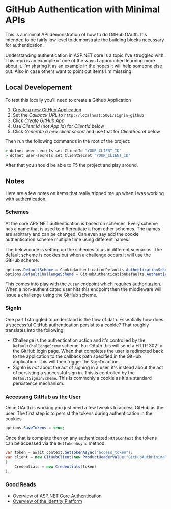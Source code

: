 # GitHub Authentication with Minimal APIs

This is a minimal API demonstration of how to do GitHub OAuth. It's intended to be fairly low level to demonstrate the building blocks necessary for authentication.

Understanding authentication in ASP.NET core is a topic I've struggled with. This repo is an example of one of the ways I approached learning more about it. I'm sharing it as an example in the hopes it will help someone else out. Also in case others want to point out items I'm misssing.

## Local Developement

To test this locally you'll need to create a Github Application 

1. [Create a new GitHub Application](https://github.com/settings/apps/new)
2. Set the _Callback URL_ to `http://localhost:5001/signin-github`
3. Click _Create GitHub App_
4. Use _Client Id_ (not _App Id_) for _ClientId_ below
5. Click _Generate a new client secret_ and use that for _ClientSecret_ below

Then run the following commands in the root of the project:

```cmd
> dotnet user-secrets set ClientId "YOUR_CLIENT_ID"
> dotnet user-secrets set ClientSecret "YOUR_CLIENT_ID"
```

After that you should be able to F5 the project and play around.

## Notes

Here are a few notes on items that really tripped me up when I was working with authentication.

### Schemes

At the core APS.NET authentication is based on schemes. Every scheme has a name that is used to differentiate it from other schemes. The names are arbitrary and can be changed. Can even say add the cookie authentication scheme multiple time using different names.

The below code is setting up the schemes to us in different scenarios. The default scheme is cookies but when a challenge occurs it will use the GitHub scheme.

```csharp
options.DefaultScheme = CookieAuthenticationDefaults.AuthenticationScheme;
options.DefaultChallengeScheme = GitHubAuthenticationDefaults.AuthenticationScheme;
```

This comes into play with the `/user` endpoint which requires authoritazion. When a non-authenticated user hits this endpoint then the middleware will issue a challenge using the GitHub scheme.

### SignIn

One part I struggled to understand is the flow of data. Essentially how does a successful GitHub authentication persist to a cookie? That roughly translates into the following: 

- Challenge is the authentication action and it's controlled by the `DefaultChallengeSceme` scheme. For OAuth this will send a HTTP 302 to the GitHub login page. When that completes the user is redirected back to the application to the callback path specified in the GitHub application. This will then trigger the `SignIn` action.
- SignIn is _not_ about the act of signing in a user, it's instead about the act of persisting a successful sign in. This is controlled by the `DefaultSignInScheme`. This is commonly a cookie as it's a standard persistence mechanism.

### Accessing GitHub as the User

Once OAuth is working you just need a few tweaks to access GitHub as the user. The first step is to persist the tokens during authentication in the cookies.

```csharp
options.SaveTokens = true;
```

Once that is complete then on any authenticated `HttpContext` the tokens can be accessed via the `GetTokenAsync` method.

```csharp
var token = await context.GetTokenAsync("access_token");
var client = new GitHubClient(new ProductHeaderValue("GitHubAuthMinimal"))
{
    Credentials = new Credentials(token)
};
```

### Good Reads

- [Overview of ASP.NET Core Authentication](https://learn.microsoft.com/en-us/aspnet/core/security/authentication)
- [Overview of the Identity Platform](https://learn.microsoft.com/en-us/entra/fundamentals/identity-fundamental-concepts) 
